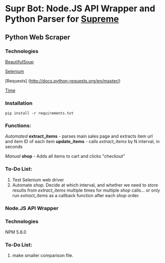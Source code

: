 # Supr Bot: Node.JS API Wrapper and Python Parser for [Supreme](https://www.supremenewyork.com)

## Python Web Scraper

### Technologies
[BeautifulSoup](https://www.crummy.com/software/BeautifulSoup/bs4/doc/)

[Selenium](https://www.seleniumhq.org/)

[Requests] (http://docs.python-requests.org/en/master/)

[Time](https://docs.python.org/2/library/time.html)

### Installation
`pip install -r requirements.txt`

### Functions:

*Automated*
**extract_items** - parses main sales page and extracts item url and item ID of each item
**update_items** - calls *extract_items* by N interval, in seconds

*Manual*
**shop** - Adds all items to cart and clicks "checkout"

### To-Do List:
1. Test Selenium web driver
2. Automate *shop*. Decide at which interval, and whether we need to store results from *extract_items* multiple times for multiple *shop* calls... or only run *extract_items* as a callback function after each *shop* order.

### Node.JS API Wrapper

### Technologies
NPM 5.8.0

### To-Do List:
1. make smaller comparison file. 



